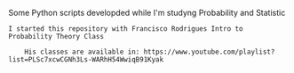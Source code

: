 
Some Python scripts developded while I'm studyng Probability and Statistic 


    I started this repository with Francisco Rodrigues Intro to Probability Theory Class

        His classes are available in: https://www.youtube.com/playlist?list=PLSc7xcwCGNh3Ls-WARhH54WwiqB91Kyak 